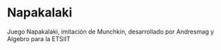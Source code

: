 # Napakalaki
Juego Napakalaki, imitación de Munchkin, desarrollado por Andresmag y Algebro para la ETSIIT
